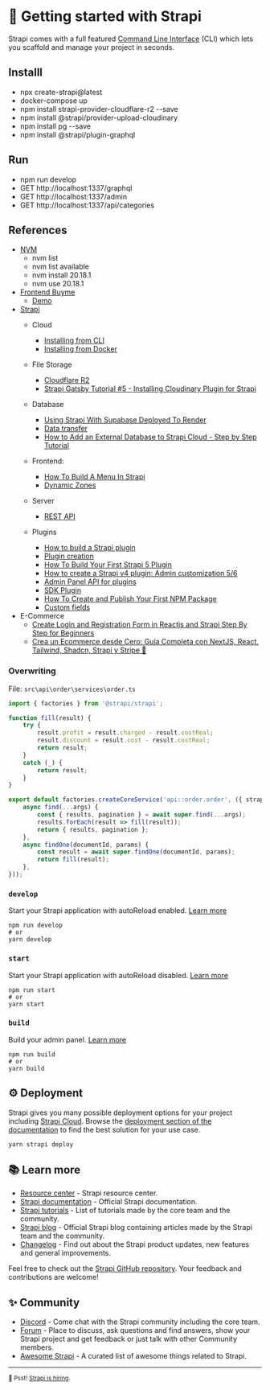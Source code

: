 # 🚀 Getting started with Strapi

Strapi comes with a full featured [Command Line Interface](https://docs.strapi.io/dev-docs/cli) (CLI) which lets you scaffold and manage your project in seconds.

## Installl
- npx create-strapi@latest
- docker-compose up
- npm install strapi-provider-cloudflare-r2 --save
- npm install @strapi/provider-upload-cloudinary
- npm install pg --save
- npm install @strapi/plugin-graphql

## Run
- npm run develop
- GET http://localhost:1337/graphql
- GET http://localhost:1337/admin
- GET http://localhost:1337/api/categories

## References 
- [NVM](https://github.com/coreybutler/nvm-windows/releases)
    - nvm list
    - nvm list available
    - nvm install 20.18.1
    - nvm use 20.18.1
- [Frontend Buyme](https://github.com/ameksike/buyme)
    - [Demo](https://buyme-cms.onrender.com)
- [Strapi](https://docs.strapi.io/dev-docs/quick-start)
    - Cloud 
        - [Installing from CLI](https://docs.strapi.io/dev-docs/installation/cli)
        - [Installing from Docker](https://docs.strapi.io/dev-docs/installation/docker)
        
    - File Storage
        - [Cloudflare R2](https://market.strapi.io/providers/strapi-provider-cloudflare-r2)
        - [Strapi Gatsby Tutorial #5 - Installing Cloudinary Plugin for Strapi](https://www.youtube.com/watch?v=L15BAmxbbM4&list=PLVoKTq3-H4pjUy7hfCB0Ei1QBSnevxfhI&index=6)
    - Database
        - [Using Strapi With Supabase Deployed To Render](https://www.youtube.com/watch?v=vndfVnRPcgk)
        - [Data transfer](https://docs.strapi.io/dev-docs/data-management/transfer)
        - [How to Add an External Database to Strapi Cloud - Step by Step Tutorial](https://www.youtube.com/watch?v=g7hzv0uHHMo&list=PL7Q0DQYATmvgIDkszYY4EPvI8FXEbGgip&index=6)
    - Frontend:
        - [How To Build A Menu In Strapi](https://www.youtube.com/watch?v=sp-vqDWG9Y4&list=PL7Q0DQYATmvhlHxHqfKHsr-zFls2mIVTi)
        - [Dynamic Zones](https://www.youtube.com/watch?v=YhEVIGzJD1Y&list=PLh0b_kWrKDf84aIbQ0mcjnfgfgUJrVjPg)
    - Server
        - [REST API](https://docs.strapi.io/dev-docs/api/rest)
    - Plugins
        - [How to build a Strapi plugin](https://www.youtube.com/watch?v=ZErV3aNdYhY)
        - [Plugin creation](https://docs.strapi.io/dev-docs/plugins/development/create-a-plugin)    
        - [How To Build Your First Strapi 5 Plugin](https://strapi.io/blog/how-to-build-your-first-strapi-5-plugin)
        - [How to create a Strapi v4 plugin: Admin customization 5/6](https://strapi.io/blog/how-to-create-a-strapi-v4-plugin-admin-customization-5-6)
        - [Admin Panel API for plugins](https://docs.strapi.io/dev-docs/plugins/admin-panel-api)
        - [SDK Plugin](https://github.com/strapi/sdk-plugin)
        - [How To Create and Publish Your First NPM Package](https://www.youtube.com/watch?v=xNr_OdpPFe4)
        - [Custom fields](https://docs.strapi.io/dev-docs/custom-fields)
- E-Commerce
    - [Create Login and Registration Form in Reactjs and Strapi Step By Step for Beginners](https://www.youtube.com/watch?v=rqVGovgDLc4&list=PLWfXLyKWUGIK8Vh8sVwJol_bDDvRj7tNW)
    - [Crea un Ecommerce desde Cero: Guía Completa con NextJS, React, Tailwind, Shadcn, Strapi y Stripe 🚀](https://www.youtube.com/watch?v=TToPJy1kTAw)


### Overwriting 

File: `src\api\order\services\order.ts`

```ts
import { factories } from '@strapi/strapi';

function fill(result) {
    try {
        result.profit = result.charged - result.costReal;
        result.discount = result.cost - result.costReal;
        return result;
    }
    catch (_) {
        return result;
    }
}

export default factories.createCoreService('api::order.order', ({ strapi }) => ({
    async find(...args) {
        const { results, pagination } = await super.find(...args);
        results.forEach(result => fill(result));
        return { results, pagination };
    },
    async findOne(documentId, params) {
        const result = await super.findOne(documentId, params);
        return fill(result);
    },
}));
```


### `develop`

Start your Strapi application with autoReload enabled. [Learn more](https://docs.strapi.io/dev-docs/cli#strapi-develop)

```
npm run develop
# or
yarn develop
```

### `start`

Start your Strapi application with autoReload disabled. [Learn more](https://docs.strapi.io/dev-docs/cli#strapi-start)

```
npm run start
# or
yarn start
```

### `build`

Build your admin panel. [Learn more](https://docs.strapi.io/dev-docs/cli#strapi-build)

```
npm run build
# or
yarn build
```

## ⚙️ Deployment

Strapi gives you many possible deployment options for your project including [Strapi Cloud](https://cloud.strapi.io). Browse the [deployment section of the documentation](https://docs.strapi.io/dev-docs/deployment) to find the best solution for your use case.

```
yarn strapi deploy
```

## 📚 Learn more

- [Resource center](https://strapi.io/resource-center) - Strapi resource center.
- [Strapi documentation](https://docs.strapi.io) - Official Strapi documentation.
- [Strapi tutorials](https://strapi.io/tutorials) - List of tutorials made by the core team and the community.
- [Strapi blog](https://strapi.io/blog) - Official Strapi blog containing articles made by the Strapi team and the community.
- [Changelog](https://strapi.io/changelog) - Find out about the Strapi product updates, new features and general improvements.

Feel free to check out the [Strapi GitHub repository](https://github.com/strapi/strapi). Your feedback and contributions are welcome!

## ✨ Community

- [Discord](https://discord.strapi.io) - Come chat with the Strapi community including the core team.
- [Forum](https://forum.strapi.io/) - Place to discuss, ask questions and find answers, show your Strapi project and get feedback or just talk with other Community members.
- [Awesome Strapi](https://github.com/strapi/awesome-strapi) - A curated list of awesome things related to Strapi.

---

<sub>🤫 Psst! [Strapi is hiring](https://strapi.io/careers).</sub>
